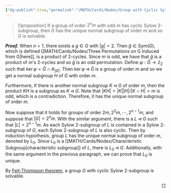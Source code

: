 ```yaml
---
{"dg-publish":true,"permalink":"/MATH/Cards/Nodes/Group with Cyclic Sylow 2-subgroup/","dgPassFrontmatter":true}
---
```



> [!proposition]
> If a group of order $2^nm$ with odd $m$ has cyclic Sylow $2$-subgroup, then $G$ has the unique normal subgroup of order $m$ and so $G$ is solvable.

**_Proof._**
When $n=1$, there exists a $g\in G$ with $|g|=2$. Then $\check g\in\mathrm{Sym}(G)$, which is defined [[MATH/Cards/Nodes/Three Permutations on G Induced from G\|here]], is a product of $2$-cycles. Since $m$ is odd, we have that $\check g$ is a product of $m$'s $2$-cycles and so $\check g$ is an odd permutation. Define $\varphi:\check G\to \mathbb{Z}_2$ such that $\ker\varphi=\check G\cap A_{|G|}$. Then $\ker\varphi\lhd \check G$ is a group of order $m$ and so we get a normal subgroup $H$ of $G$ with order $m$. 

Furthermore, if there is another normal subgroup $K\lhd G$ of order $m$, then the product $KH$ is a subgroup as $K\lhd G$. Note that $|KH|=|K||H|/|K\cap H|>m$ is odd, which is a contradiction. Therefore, it has the unique normal subgroup of order $m$.

Now suppose that it holds for groups of order $2m,2^2m,\cdots,2^{n-1}m$, and suppose that $|G|=2^nm$. With the similar argument, there is a $L\lhd G$ such that $|L|=2^{n-1}m$. As each Sylow $2$-subgroup of $L$ is contained in a Sylow $2$-subgroup of $G$, each Sylow $2$-subgroup of $L$ is also cyclic. Then by induction hypothesis, group $L$ has the unique normal subgroup of order $m$, denoted by $L_0$. Since $L_0$ is a [[MATH/Cards/Nodes/Characteristic Subgroup\|characteristic subgroup]] of $L$, there is $L_0\lhd G$. Additionally, with the same argument in the previous paragraph, we can prove that $L_0$ is unique.

By [Feit-Thompson theorem](https://en.wikipedia.org/wiki/Feit–Thompson_theorem), a group $G$ with cyclic Sylow $2$-subgroup is solvable.
<p align="right">□</p>

